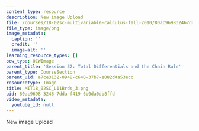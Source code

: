 ```yaml
---
content_type: resource
description: New image Upload
file: /courses/18-02sc-multivariable-calculus-fall-2010/80ac969832467ddaf4196b0da0db8ffd_MIT18_02SC_L11Brds_3.png
file_type: image/png
image_metadata:
  caption: ''
  credit: ''
  image-alt: ''
learning_resource_types: []
ocw_type: OCWImage
parent_title: 'Session 32: Total Differentials and the Chain Rule'
parent_type: CourseSection
parent_uid: a7ce3132-0948-c640-37b7-e082d4a53ecc
resourcetype: Image
title: MIT18_02SC_L11Brds_3.png
uid: 80ac9698-3246-7dda-f419-6b0da0db8ffd
video_metadata:
  youtube_id: null
---
```

New image Upload

